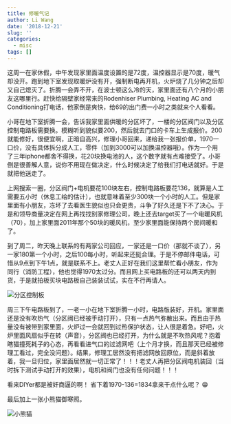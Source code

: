 ```yaml
---
title: 修暖气记
author: Li Wang
date: '2018-12-21'
slug: ''
categories:
  - misc
tags: []
---
```


这周一在家休假，中午发现家里面温度设置的是72度，温控器显示是70度，暖气却没开。跑到地下室发现取暖炉没有开，强制断电再开机，火炉烧了几分钟之后却又自己熄灭了。折腾一会弄不开，在波士顿这么冷的天，家里面还有八个月的小朋友这哪里行。赶快给隔壁家经常来的Rodenhiser Plumbing, Heating AC and Conditioning打电话，他家倒是爽快，给69的出门费一小时之类就来个人看看。

小哥在地下室折腾一会，告诉我家里面供暖的分区坏了，一楼的分区阀门以及分区控制电路板需要换。模糊听到貌似要200，然后就去门口的卡车上生成报价。200就能修好，很便宜啊，正暗自高兴，修理小哥回来，递给我一张报价单，1970一口价，没有具体拆分成人工，零件（加到3000可以加换温控器哦）。作为一个用了三年iphone都舍不得换，花20块换电池的人，这个数字就有点难接受了。小哥倒是很善解人意，说你不用现在做决定，什么时候决定了给我们打电话就好。于是就把他送走了。

上网搜索一圈，分区阀门+电机要花100块左右，控制电路板要花136，就算是人工需要五小时（休息工给的估计），也就意味着至少300块一个小时的人工。但是家里面有小朋友，冻坏了去看医生貌似也只会更贵，斗争了好久还是下不了决心。于是和领导商量决定在网上再找找别家修理公司，晚上还去target买了一个电暖风机（70），加上家里面2011年那个50块的暖风机，至少家里面能保持两个房间暖和了。

到了周二，昨天晚上联系的有两家公司回应，一家还是一口价（那就不谈了），另一家180第一个小时，之后100每小时，听起来还挺合理。于是不停邮件电话，可惜从9点到下午1点，就是联系不上。老丈人正好在我们这里帮忙看小朋友，作为同行（消防工程），他也觉得1970太过分。而且网上买电路板的还可以两天内到货，于是就拍板买块电路板自己装装试试，实在不行再请人。

![分区控制板](/post/2018-12-21-_files/IMG_0814.jpg)

周三下午电路板到了，一老一小在地下室折腾一小时，电路版装好，开机。家里面还是没有吹热气（分区阀已经被手动打开），只有一点热气弥散出来。而且由于热量没有被带到家里面，火炉过一会就回到过热保护状态，让人很是着急。好吧，火炉里面风扇似乎在转（声音），分区阀也已经打开，为什么就是不吹热风呢？抱着瞎猫撞死耗子的心态，再看看进气口的过滤网吧（上个月才换，而且那天已经被修理工看过，完全没问题）。结果，修理工居然没有把滤网放回原位，而是斜着放着，我一旦归位，家里面居然就一切正常了！！！老丈人再把分区阀电机装回（当时拆下测试手动打开的效果），电机和阀门也没有任何问题！！！

看来DIYer都是被奸商逼的啊！ 省下着1970-136=1834拿来干点什么呢？ 😁

最后加上一张小熊猫御寒照。

![小熊猫](/post/2018-12-21-_files/IMG_0809.jpg)

